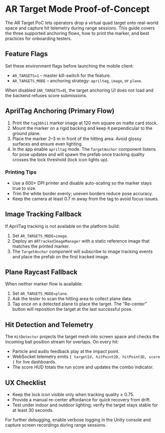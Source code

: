 # AR Target Mode Proof-of-Concept

The AR Target PoC lets operators drop a virtual quad target onto real-world space and capture hit telemetry during range sessions. This guide covers the three supported anchoring flows, how to print the marker, and best practices for onboarding testers.

## Feature Flags

Set these environment flags before launching the mobile client:

- `AR_TARGETS=1` – master kill-switch for the feature.
- `AR_TARGETS_MODE` – anchoring strategy: `apriltag`, `image`, or `plane`.

When disabled (`AR_TARGETS=0`), the target anchoring UI does not load and the backend refuses score submissions.

## AprilTag Anchoring (Primary Flow)

1. Print the `tag36h11` marker image at 120 mm square on matte card stock.
2. Mount the marker on a rigid backing and keep it perpendicular to the ground plane.
3. Place the marker 2–3 m in front of the hitting area. Avoid glossy surfaces and ensure even lighting.
4. In the app enable `apriltag` mode. The `TargetAnchor` component listens for pose updates and will spawn the prefab once tracking quality crosses the lock threshold (lock icon lights up).

### Printing Tips

- Use a 600+ DPI printer and disable auto-scaling so the marker stays true to size.
- Trim the white border evenly; uneven borders reduce pose accuracy.
- Keep the camera at least 0.7 m away from the tag to avoid focus issues.

## Image Tracking Fallback

If AprilTag tracking is not available on the platform build:

1. Set `AR_TARGETS_MODE=image`.
2. Deploy an `ARTrackedImageManager` with a static reference image that matches the printed marker.
3. The `TargetAnchor` component will subscribe to image tracking events and place the prefab on the first tracked image.

## Plane Raycast Fallback

When neither marker flow is available:

1. Set `AR_TARGETS_MODE=plane`.
2. Ask the tester to scan the hitting area to collect plane data.
3. Tap once on a detected plane to place the target. The “Re-center” button will reposition the target at the last successful pose.

## Hit Detection and Telemetry

The `HitDetector` projects the target mesh into screen space and checks the incoming ball position stream for overlaps. On every hit:

- Particle and audio feedback play at the impact point.
- WebSocket telemetry emits `{ targetId, hitPoint2D, hitPoint3D, score }` for live dashboards.
- The score HUD totals the run score and updates the combo indicator.

## UX Checklist

- Keep the lock icon visible only when tracking quality ≥ 0.75.
- Provide a manual re-center affordance for quick recovery from drift.
- Test under indoor and outdoor lighting; verify the target stays stable for at least 30 seconds.

For further debugging, enable verbose logging in the Unity console and capture screen recordings during range sessions.
